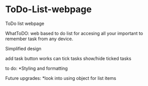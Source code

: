 # ToDo-List-webpage
ToDo list webpage

WhatToDO: web based to do list for accesing all your important to remember task from any device.

Simplified design

add task button works
can tick tasks
show/hide ticked tasks

to do:
*Styling and formatting
 
Future upgrades:
*look into using object for list items

